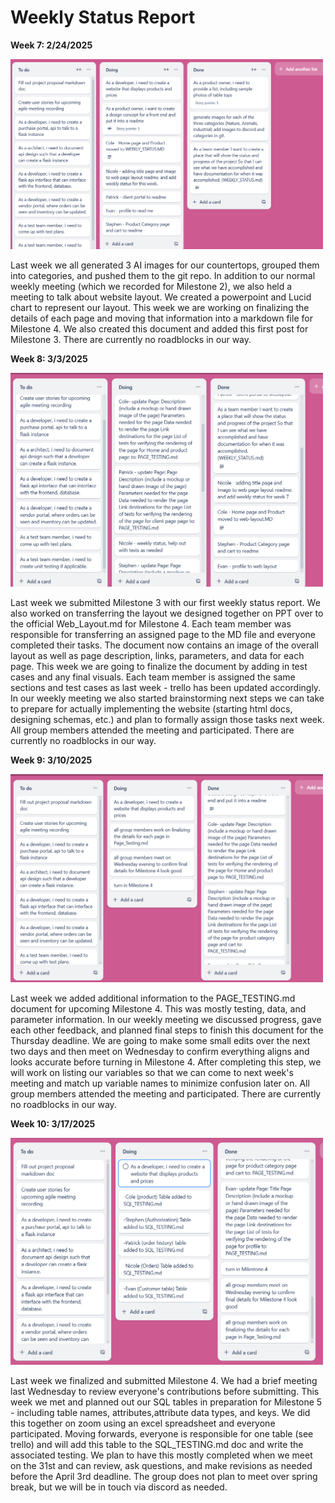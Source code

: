 # Weekly Status Report # 

**Week 7: 2/24/2025**

<img src="trello_screenshots/Screenshot 2025-02-24 185330.png" alt="Image description" width="500">

Last week we all generated 3 AI images for our countertops, grouped them into categories, and pushed them to the git repo. In addition to our normal weekly meeting (which we recorded for Milestone 2), we also held a meeting to talk about website layout. We created a powerpoint and Lucid chart to represent our layout. This week we are working on finalizing the details of each page and moving that information into a markdown file for Milestone 4. We also created this document and added this first post for Milestone 3. There are currently no roadblocks in our way. 


**Week 8: 3/3/2025**

<img src="trello_screenshots/Screenshot 2025-03-03 184017.png" width ="500">

Last week we submitted Milestone 3 with our first weekly status report. We also worked on transferring the layout we designed together on PPT over to the official Web_Layout.md for Milestone 4. Each team member was responsible for transferring an assigned page to the MD file and everyone completed their tasks. The document now contains an image of the overall layout as well as page description, links, parameters, and data for each page. This week we are going to finalize the document by adding in test cases and any final visuals. Each team member is assigned the same sections and test cases as last week - trello has been updated accordingly. In our weekly meeting we also started brainstorming next steps we can take to prepare for actually implementing the website (starting html docs, designing schemas, etc.) and plan to formally assign those tasks next week. All group members attended the meeting and participated. There are currently no roadblocks in our way. 

**Week 9: 3/10/2025**

<img src="trello_screenshots/Screenshot 2025-03-10 185051.png" width="500">

Last week we added additional information to the PAGE_TESTING.md document for upcoming Milestone 4. This was mostly testing, data, and parameter information. In our weekly meeting we discussed progress, gave each other feedback, and planned final steps to finish this document for the Thursday deadline. We are going to make some small edits over the next two days and then meet on Wednesday to confirm everything aligns and looks accurate before turning in Milestone 4. After completing this step, we will work on listing our variables so that we can come to next week's meeting and match up variable names to minimize confusion later on. All group members attended the meeting and participated. There are currently no roadblocks in our way.

**Week 10: 3/17/2025**

<img src ="trello_screenshots/Screenshot 2025-03-17 190423.png" width ="500">

Last week we finalized and submitted Milestone 4. We had a brief meeting last Wednesday to review everyone's contributions before submitting. This week we met and planned out our SQL tables in preparation for Milestone 5 - including table names, attributes,attribute data types, and keys. We did this together on zoom using an excel spreadsheet and everyone participated. Moving forwards, everyone is responsible for one table (see trello) and will add this table to the SQL_TESTING.md doc and write the associated testing. We plan to have this mostly completed when we meet on the 31st and can review, ask questions, and make revisions as needed before the April 3rd deadline. The group does not plan to meet over spring break, but we will be in touch via discord as needed.  
